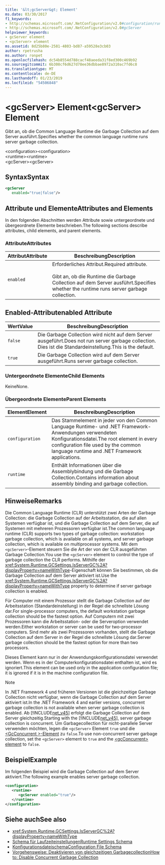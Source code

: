 ```yaml
---
title: '&lt;gcServer&gt; Element'
ms.date: 03/30/2017
f1_keywords:
- http://schemas.microsoft.com/.NetConfiguration/v2.0#configuration/runtime/gcServer
- http://schemas.microsoft.com/.NetConfiguration/v2.0#gcServer
helpviewer_keywords:
- gcServer element
- <gcServer> element
ms.assetid: 8d25b80e-2581-4803-bd87-a59528e3cb03
author: rpetrusha
ms.author: ronpet
ms.openlocfilehash: dc54b8554d788cacf48aeeda31f8ed300c469b92
ms.sourcegitcommit: 6b308cf6d627d78ee36dbbae8972a310ac7fd6c8
ms.translationtype: MT
ms.contentlocale: de-DE
ms.lasthandoff: 01/23/2019
ms.locfileid: "54506848"
---
```

# <a name="ltgcservergt-element"></a><span data-ttu-id="560b0-102">&lt;gcServer&gt; Element</span><span class="sxs-lookup"><span data-stu-id="560b0-102">&lt;gcServer&gt; Element</span></span>
<span data-ttu-id="560b0-103">Gibt an, ob die Common Language Runtime die Garbage Collection auf dem Server ausführt.</span><span class="sxs-lookup"><span data-stu-id="560b0-103">Specifies whether the common language runtime runs server garbage collection.</span></span>  
  
 <span data-ttu-id="560b0-104">\<configuration></span><span class="sxs-lookup"><span data-stu-id="560b0-104">\<configuration></span></span>  
<span data-ttu-id="560b0-105">\<runtime></span><span class="sxs-lookup"><span data-stu-id="560b0-105">\<runtime></span></span>  
<span data-ttu-id="560b0-106">\<gcServer></span><span class="sxs-lookup"><span data-stu-id="560b0-106">\<gcServer></span></span>  
  
## <a name="syntax"></a><span data-ttu-id="560b0-107">Syntax</span><span class="sxs-lookup"><span data-stu-id="560b0-107">Syntax</span></span>  
  
```xml  
<gcServer    
   enabled="true|false"/>  
```  
  
## <a name="attributes-and-elements"></a><span data-ttu-id="560b0-108">Attribute und Elemente</span><span class="sxs-lookup"><span data-stu-id="560b0-108">Attributes and Elements</span></span>  
 <span data-ttu-id="560b0-109">In den folgenden Abschnitten werden Attribute sowie untergeordnete und übergeordnete Elemente beschrieben.</span><span class="sxs-lookup"><span data-stu-id="560b0-109">The following sections describe attributes, child elements, and parent elements.</span></span>  
  
### <a name="attributes"></a><span data-ttu-id="560b0-110">Attribute</span><span class="sxs-lookup"><span data-stu-id="560b0-110">Attributes</span></span>  
  
|<span data-ttu-id="560b0-111">Attribut</span><span class="sxs-lookup"><span data-stu-id="560b0-111">Attribute</span></span>|<span data-ttu-id="560b0-112">Beschreibung</span><span class="sxs-lookup"><span data-stu-id="560b0-112">Description</span></span>|  
|---------------|-----------------|  
|`enabled`|<span data-ttu-id="560b0-113">Erforderliches Attribut.</span><span class="sxs-lookup"><span data-stu-id="560b0-113">Required attribute.</span></span><br /><br /> <span data-ttu-id="560b0-114">Gibt an, ob die Runtime die Garbage Collection auf dem Server ausführt.</span><span class="sxs-lookup"><span data-stu-id="560b0-114">Specifies whether the runtime runs server garbage collection.</span></span>|  
  
## <a name="enabled-attribute"></a><span data-ttu-id="560b0-115">Enabled-Attribut</span><span class="sxs-lookup"><span data-stu-id="560b0-115">enabled Attribute</span></span>  
  
|<span data-ttu-id="560b0-116">Wert</span><span class="sxs-lookup"><span data-stu-id="560b0-116">Value</span></span>|<span data-ttu-id="560b0-117">Beschreibung</span><span class="sxs-lookup"><span data-stu-id="560b0-117">Description</span></span>|  
|-----------|-----------------|  
|`false`|<span data-ttu-id="560b0-118">Die Garbage Collection wird nicht auf dem Server ausgeführt.</span><span class="sxs-lookup"><span data-stu-id="560b0-118">Does not run server garbage collection.</span></span> <span data-ttu-id="560b0-119">Dies ist die Standardeinstellung.</span><span class="sxs-lookup"><span data-stu-id="560b0-119">This is the default.</span></span>|  
|`true`|<span data-ttu-id="560b0-120">Die Garbage Collection wird auf dem Server ausgeführt.</span><span class="sxs-lookup"><span data-stu-id="560b0-120">Runs server garbage collection.</span></span>|  
  
### <a name="child-elements"></a><span data-ttu-id="560b0-121">Untergeordnete Elemente</span><span class="sxs-lookup"><span data-stu-id="560b0-121">Child Elements</span></span>  
 <span data-ttu-id="560b0-122">Keine</span><span class="sxs-lookup"><span data-stu-id="560b0-122">None.</span></span>  
  
### <a name="parent-elements"></a><span data-ttu-id="560b0-123">Übergeordnete Elemente</span><span class="sxs-lookup"><span data-stu-id="560b0-123">Parent Elements</span></span>  
  
|<span data-ttu-id="560b0-124">Element</span><span class="sxs-lookup"><span data-stu-id="560b0-124">Element</span></span>|<span data-ttu-id="560b0-125">Beschreibung</span><span class="sxs-lookup"><span data-stu-id="560b0-125">Description</span></span>|  
|-------------|-----------------|  
|`configuration`|<span data-ttu-id="560b0-126">Das Stammelement in jeder von den Common Language Runtime- und .NET Framework-Anwendungen verwendeten Konfigurationsdatei.</span><span class="sxs-lookup"><span data-stu-id="560b0-126">The root element in every configuration file used by the common language runtime and .NET Framework applications.</span></span>|  
|`runtime`|<span data-ttu-id="560b0-127">Enthält Informationen über die Assemblybindung und die Garbage Collection.</span><span class="sxs-lookup"><span data-stu-id="560b0-127">Contains information about assembly binding and garbage collection.</span></span>|  
  
## <a name="remarks"></a><span data-ttu-id="560b0-128">Hinweise</span><span class="sxs-lookup"><span data-stu-id="560b0-128">Remarks</span></span>  
 <span data-ttu-id="560b0-129">Die Common Language Runtime (CLR) unterstützt zwei Arten der Garbage Collection: die Garbage Collection auf der Arbeitsstation, die auf allen Systemen verfügbar ist, und die Garbage Collection auf dem Server, die auf Systemen mit mehreren Prozessoren verfügbar ist.</span><span class="sxs-lookup"><span data-stu-id="560b0-129">The common language runtime (CLR) supports two types of garbage collection: workstation garbage collection, which is available on all systems, and server garbage collection, which is available on multiprocessor systems.</span></span> <span data-ttu-id="560b0-130">Mit dem `<gcServer>`-Element steuern Sie die Art der von der CLR ausgeführten Garbage Collection.</span><span class="sxs-lookup"><span data-stu-id="560b0-130">You use the `<gcServer>` element to control the type of garbage collection the CLR performs.</span></span> <span data-ttu-id="560b0-131">Mithilfe der <xref:System.Runtime.GCSettings.IsServerGC%2A?displayProperty=nameWithType>-Eigenschaft können Sie bestimmen, ob die Garbage Collection auf dem Server aktiviert ist.</span><span class="sxs-lookup"><span data-stu-id="560b0-131">Use the <xref:System.Runtime.GCSettings.IsServerGC%2A?displayProperty=nameWithType> property to determine if server garbage collection is enabled.</span></span>  
  
 <span data-ttu-id="560b0-132">Für Computer mit einem Prozessor stellt die Garbage Collection auf der Arbeitsstation (Standardeinstellung) in der Regel die schnellste Lösung dar.</span><span class="sxs-lookup"><span data-stu-id="560b0-132">For single-processor computers, the default workstation garbage collection should be the fastest option.</span></span> <span data-ttu-id="560b0-133">Auf Computern mit zwei Prozessoren kann die Arbeitsstation- oder die Serveroption verwendet werden.</span><span class="sxs-lookup"><span data-stu-id="560b0-133">Either workstation or server can be used for two-processor computers.</span></span> <span data-ttu-id="560b0-134">Sind mehr als zwei Prozessoren vorhanden, stellt die Garbage Collection auf dem Server in der Regel die schnellste Lösung dar.</span><span class="sxs-lookup"><span data-stu-id="560b0-134">Server garbage collection should be the fastest option for more than two processors.</span></span>  
  
 <span data-ttu-id="560b0-135">Dieses Element kann nur in der Anwendungskonfigurationsdatei verwendet werden. Wenn es in der Computerkonfigurationsdatei enthalten ist, wird es ignoriert.</span><span class="sxs-lookup"><span data-stu-id="560b0-135">This element can be used only in the application configuration file; it is ignored if it is in the machine configuration file.</span></span>  
  
> [!NOTE]
>  <span data-ttu-id="560b0-136">In .NET Framework 4 und früheren Versionen ist die gleichzeitige Garbage Collection nicht verfügbar, wenn die Garbage Collection auf dem Server aktiviert ist.</span><span class="sxs-lookup"><span data-stu-id="560b0-136">In the .NET Framework 4 and earlier versions, concurrent garbage collection is not available when server garbage collection is enabled.</span></span> <span data-ttu-id="560b0-137">Ab [!INCLUDE[net_v45](../../../../../includes/net-v45-md.md)] erfolgt die Garbage Collection auf dem Server gleichzeitig.</span><span class="sxs-lookup"><span data-stu-id="560b0-137">Starting with the [!INCLUDE[net_v45](../../../../../includes/net-v45-md.md)], server garbage collection is concurrent.</span></span> <span data-ttu-id="560b0-138">Um Garbagecollection für nicht-parallele Server verwenden möchten, legen die `<gcServer>` Element `true` und die [ \<GcConcurrent >-Element](../../../../../docs/framework/configure-apps/file-schema/runtime/gcconcurrent-element.md) zu `false`.</span><span class="sxs-lookup"><span data-stu-id="560b0-138">To use non-concurrent server garbage collection, set the `<gcServer>` element to `true` and the [\<gcConcurrent> element](../../../../../docs/framework/configure-apps/file-schema/runtime/gcconcurrent-element.md) to `false`.</span></span>  
  
## <a name="example"></a><span data-ttu-id="560b0-139">Beispiel</span><span class="sxs-lookup"><span data-stu-id="560b0-139">Example</span></span>  
 <span data-ttu-id="560b0-140">Im folgenden Beispiel wird die Garbage Collection auf dem Server aktiviert.</span><span class="sxs-lookup"><span data-stu-id="560b0-140">The following example enables server garbage collection.</span></span>  
  
```xml  
<configuration>  
   <runtime>  
      <gcServer enabled="true"/>  
   </runtime>  
</configuration>  
```  
  
## <a name="see-also"></a><span data-ttu-id="560b0-141">Siehe auch</span><span class="sxs-lookup"><span data-stu-id="560b0-141">See also</span></span>
- <xref:System.Runtime.GCSettings.IsServerGC%2A?displayProperty=nameWithType>
- [<span data-ttu-id="560b0-142">Schema für Laufzeiteinstellungen</span><span class="sxs-lookup"><span data-stu-id="560b0-142">Runtime Settings Schema</span></span>](../../../../../docs/framework/configure-apps/file-schema/runtime/index.md)
- [<span data-ttu-id="560b0-143">Konfigurationsdateischema</span><span class="sxs-lookup"><span data-stu-id="560b0-143">Configuration File Schema</span></span>](../../../../../docs/framework/configure-apps/file-schema/index.md)
- [<span data-ttu-id="560b0-144">Vorgehensweise: Deaktivieren von gleichzeitigen Garbagecollection</span><span class="sxs-lookup"><span data-stu-id="560b0-144">How to: Disable Concurrent Garbage Collection</span></span>](https://msdn.microsoft.com/library/ba2c6c67-5778-497c-9fac-5f793b5500c7)
